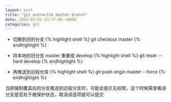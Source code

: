 ```yaml
---
layout: post
title: "git overwrite master branch"
date: 2018-03-02 23:37:00 +0800
categories: git
---
```


+ 切换到旧的分支
    {% highlight shell %}
    git checkout master 
    {% endhighlight %}


+ 将本地的旧分支 master 重置成 develop
    {% highlight shell %}
    git reset --hard develop 
    {% endhighlight %}

+ 再推送到远程仓库
    {% highlight shell %}
    git push origin master --force 
    {% endhighlight %}

当把强制覆盖后的分支推送到远程分支时，可能会提示无权限，这个时候需查看该分支是否处于被保护状态，取消该选项就可以提交
